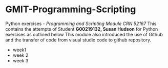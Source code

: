 # GMIT-Programming-Scripting
Python exercises - *Programming and Scripting Module CRN 52167* 
This contains the attempts of Student **G00219132, Susan Hudson** for Python exercises as outlined below
This module also introduced the use of Github and the transfer of code from visual studio code to github repository.

* week1
* week 2
* week 3
